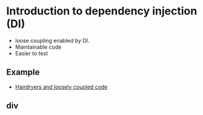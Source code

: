 # Introduction to dependency injection (DI)

* loose coupling enabled by DI.
* Maintainable code
* Easier to test

## Example
* [Hairdryers and loosely coupled code](at_the_hotel.md)

## div
